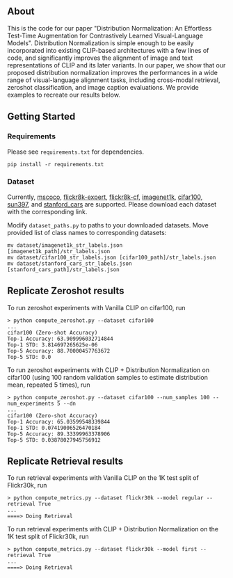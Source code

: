## About
This is the code for our paper "Distribution Normalization: An Effortless Test-Time Augmentation for Contrastively Learned Visual-Language Models". Distribution Normalization is simple enough to be easily incorporated into existing CLIP-based architectures with a few lines of code, and significantly improves the alignment of image and text representations of CLIP and its later variants. In our paper, we show that our proposed distribution normalization improves the performances in a wide range of visual-language alignment tasks, including cross-modal retrieval, zeroshot classification, and image caption evaluations. We provide examples to recreate our results below.

## Getting Started
### Requirements
Please see <code>requirements.txt</code> for dependencies.

```
pip install -r requirements.txt
```

### Dataset
Currently, [mscoco](https://cocodataset.org/#download), [flickr8k-expert](https://www.kaggle.com/datasets/sayanf/flickr8k), [flickr8k-cf](https://www.kaggle.com/datasets/sayanf/flickr8k), [imagenet1k](https://www.image-net.org/download.php), [cifar100](https://www.cs.toronto.edu/~kriz/cifar.html), [sun397](https://vision.princeton.edu/projects/2010/SUN/), and [stanford_cars](https://ai.stanford.edu/~jkrause/cars/car_dataset.html) are supported. Please download each dataset with the corresponding link.

Modify <code>dataset_paths.py</code> to paths to your downloaded datasets. Move provided list of class names to corresponding datasets:

```
mv dataset/imagenet1k_str_labels.json [imagenet1k_path]/str_labels.json
mv dataset/cifar100_str_labels.json [cifar100_path]/str_labels.json
mv dataset/stanford_cars_str_labels.json [stanford_cars_path]/str_labels.json
```

## Replicate Zeroshot results
To run zeroshot experiments with Vanilla CLIP on cifar100, run
```
> python compute_zeroshot.py --dataset cifar100
...
cifar100 (Zero-shot Accuracy)
Top-1 Accuracy: 63.909996032714844
Top-1 STD: 3.814697265625e-06
Top-5 Accuracy: 88.70000457763672
Top-5 STD: 0.0
```

To run zeroshot experiments with CLIP + Distribution Normalization on cifar100 (using 100 random validation samples to estimate distribution mean, repeated 5 times), run
```
> python compute_zeroshot.py --dataset cifar100 --num_samples 100 --num_experiments 5 --dn
...
cifar100 (Zero-shot Accuracy)
Top-1 Accuracy: 65.03599548339844
Top-1 STD: 0.07419006526470184
Top-5 Accuracy: 89.33399963378906
Top-5 STD: 0.03878027945756912
```


## Replicate Retrieval results
To run retrieval experiments with Vanilla CLIP on the 1K test split of Flickr30k, run
```
> python compute_metrics.py --dataset flickr30k --model regular --retrieval True
...
====> Doing Retrieval

```

To run retrieval experiments with CLIP + Distribution Normalization on the 1K test split of Flickr30k, run
```
> python compute_metrics.py --dataset flickr30k --model first --retrieval True
...
====> Doing Retrieval

```



